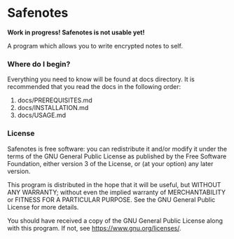 # Safenotes

**Work in progress! Safenotes is not usable yet!**

A program which allows you to write encrypted notes to self.

### Where do I begin?

Everything you need to know will be found at docs directory.
It is recommended that you read the docs in the following order:
1. docs/PREREQUISITES.md
2. docs/INSTALLATION.md
3. docs/USAGE.md

### License

Safenotes is free software: you can redistribute it and/or modify it
under the terms of the GNU General Public License as published by the Free
Software Foundation, either version 3 of the License, or (at your option)
any later version.

This program is distributed in the hope that it will be useful, but WITHOUT
ANY WARRANTY; without even the implied warranty of MERCHANTABILITY or FITNESS
FOR A PARTICULAR PURPOSE. See the GNU General Public License for more details.

You should have received a copy of the GNU General Public License along with
this program. If not, see https://www.gnu.org/licenses/.
